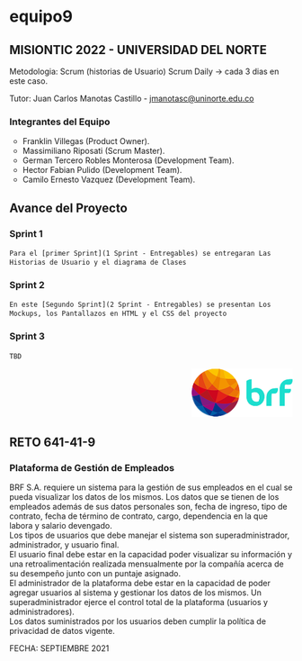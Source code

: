 # equipo9

## MISIONTIC 2022 - UNIVERSIDAD DEL NORTE

Metodologia: Scrum (historias de Usuario)
Scrum Daily -> cada 3 dias en este caso.

Tutor: Juan Carlos Manotas Castillo - jmanotasc@uninorte.edu.co

<H3>Integrantes del Equipo</H3>
<ul>
    <li type="circle">Franklin Villegas (Product Owner).</li>
    <li type="circle">Massimiliano Riposati (Scrum Master).</li>
    <li type="circle">German Tercero Robles Monterosa (Development Team).</li>
    <li type="circle">Hector Fabian Pulido (Development Team).</li>
    <li type="circle">Camilo Ernesto Vazquez (Development Team).</li>
  </ul>
  
## Avance del Proyecto

### Sprint 1
    Para el [primer Sprint](1 Sprint - Entregables) se entregaran Las Historias de Usuario y el diagrama de Clases 
### Sprint 2
    En este [Segundo Sprint](2 Sprint - Entregables) se presentan Los Mockups, los Pantallazos en HTML y el CSS del proyecto
### Sprint 3
    TBD

<p align="right"><img src="images/tooplate_logo_cyan.png"> </p>
<H2>RETO 641-41-9</H2>
<H3>Plataforma de Gestión de Empleados</H3>
<p>
BRF S.A. requiere un sistema para la gestión de sus empleados en el cual se pueda visualizar los datos de los mismos.
Los datos que se tienen de los empleados además de sus datos personales son, fecha de ingreso, tipo de contrato, fecha de término de contrato, cargo, dependencia en la que labora y salario devengado.<br>
Los tipos de usuarios que debe manejar el sistema son superadministrador, administrador, y usuario final.<br>
El usuario final debe estar en la capacidad poder visualizar su información y una retroalimentación realizada mensualmente por la compañía acerca de su desempeño junto con un puntaje asignado.<br>
El administrador de la plataforma debe estar en la capacidad de poder agregar usuarios al sistema y gestionar los datos de los mismos.
Un superadministrador ejerce el control total de la plataforma (usuarios y administradores).<br>
Los datos suministrados por los usuarios deben cumplir la política de privacidad de datos vigente.
</p>
FECHA: SEPTIEMBRE 2021


